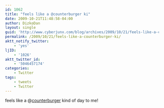 ```yaml
---
id: 1062
title: "feels like a @counterburger ki"
date: 2009-10-21T11:48:58-04:00
author: DizkoDan
layout: single
guid: 'http://www.cyberjunx.com/blog/archives/2009/10/21/feels-like-a-counterburger-ki/'
permalink: /2009/10/21/feels-like-a-counterburger-ki/
aktt_notify_twitter:
    - 'yes'
ljID:
    - '1026'
aktt_twitter_id:
    - '5046457174'
categories:
    - Twitter
tags:
    - tweets
    - Twitter
---
```


feels like a @[counterburger](http://twitter.com/counterburger) kind of day to me!